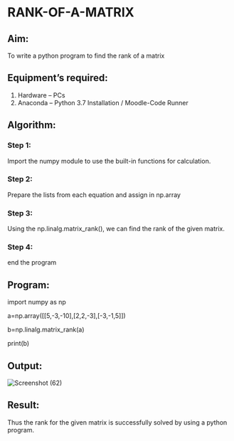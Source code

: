 # RANK-OF-A-MATRIX
## Aim:
To write a python program to find the rank of a matrix
## Equipment’s required:
1. 	Hardware – PCs
2. 	Anaconda – Python 3.7 Installation / Moodle-Code Runner
## Algorithm:
### Step 1: 
Import the numpy module to use the built-in functions for calculation.
### Step 2: 
Prepare the lists from each equation and assign in np.array
### Step 3:
Using the np.linalg.matrix_rank(), we can find the rank of the given matrix.
### Step 4: 
end the program

## Program:

import numpy as np

a=np.array([[5,-3,-10],[2,2,-3],[-3,-1,5]])

b=np.linalg.matrix_rank(a)

print(b)

## Output:

![Screenshot (62)](https://github.com/user-attachments/assets/36dde721-9e1a-499a-a7e5-967eb94ab820)


## Result:
Thus the rank for the given matrix is successfully solved by  using a python program.

